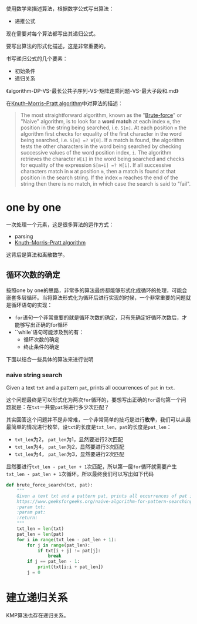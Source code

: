 使用数学来描述算法，根据数学公式写出算法：

- 递推公式

现在需要对每个算法都写出其递归公式。

要写出算法的形式化描述，这是非常重要的。

书写递归公式的几个要素：

- 初始条件
- 递归关系

《algorithm-DP-VS-最长公共子序列-VS-矩阵连乘问题-VS-最大子段和.md》

在[Knuth–Morris–Pratt algorithm](https://en.wikipedia.org/wiki/Knuth%E2%80%93Morris%E2%80%93Pratt_algorithm)中对算法的描述：

> The most straightforward algorithm, known as the "[Brute-force](https://en.wikipedia.org/wiki/Brute-force_search)" or "Naive" algorithm, is to look for a **word match** at each index `m`, the position in the string being searched, i.e. `S[m]`. At each position `m` the algorithm first checks for equality of the first character in the word being searched, i.e. `S[m] =? W[0]`. If a match is found, the algorithm tests the other characters in the word being searched by checking successive values of the word position index, `i`. The algorithm retrieves the character `W[i]` in the word being searched and checks for equality of the expression `S[m+i] =? W[i]`. If all successive characters match in `W` at position `m`, then a match is found at that position in the search string. If the index `m` reaches the end of the string then there is no match, in which case the search is said to "fail".

# one by one



一次处理一个元素，这是很多算法的运作方式：

- parsing
- [Knuth–Morris–Pratt algorithm](https://en.wikipedia.org/wiki/Knuth%E2%80%93Morris%E2%80%93Pratt_algorithm)



这背后是算法和离散数学。



## 循环次数的确定

按照one by one的思路，非常多的算法最终都能够形式化成循环的处理，可能会嵌套多层循环。当将算法形式化为循环后进行实现的时候，一个非常重要的问题就是循环语句的实现：

- `for`语句一个非常重要的就是循环次数的确定，只有先确定好循环次数后，才能够写出正确的for循环
- ``while`语句可能涉及到的有：
  - 循环次数的确定
  - 终止条件的确定



下面以结合一些具体的算法来进行说明

### naive string search

Given a text `txt` and a pattern `pat`, prints all occurrences of `pat` in `txt`.

这个问题最终是可以形式化为两次`for`循环的，要想写出正确的`for`语句第一个问题就是：在`txt`一共要`pat`将进行多少次匹配？

其实回答这个问题并不是非常难，一个非常简单的技巧是进行**枚举**，我们可以从最最简单的情况进行枚举，设`txt`的长度是`txt_len`，`pat`的长度是`pat_len`：

- `txt_len`为2， `pat_len`为1，显然要进行2次匹配
- `txt_len`为4， `pat_len`为2，显然要进行3次匹配
- `txt_len`为4， `pat_len`为3，显然要进行2次匹配



显然要进行`txt_len - pat_len + 1`次匹配，所以第一层`for`循环就需要产生`txt_len - pat_len + 1`次循环。所以最终我们可以写出如下代码

```python
def brute_force_search(txt, pat):
    """
    Given a text txt and a pattern pat, prints all occurrences of pat in txt.
    https://www.geeksforgeeks.org/naive-algorithm-for-pattern-searching/
    :param txt:
    :param pat:
    :return:
    """
    txt_len = len(txt)
    pat_len = len(pat)
    for i in range(txt_len - pat_len + 1):
        for j in range(pat_len):
            if txt[i + j] != pat[j]:
                break
        if j == pat_len - 1:
            print(txt[i:i + pat_len])
        j = 0
```



# 建立递归关系

KMP算法也存在递归关系。



